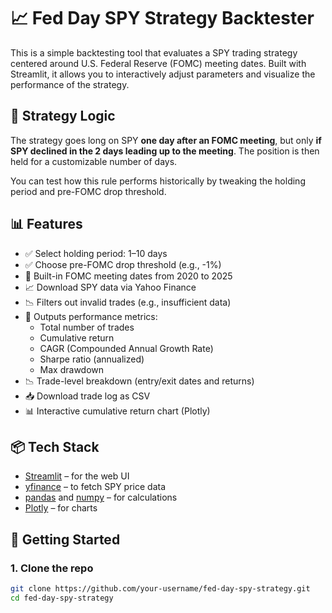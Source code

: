 # 📈 Fed Day SPY Strategy Backtester

This is a simple backtesting tool that evaluates a SPY trading strategy centered around U.S. Federal Reserve (FOMC) meeting dates. Built with Streamlit, it allows you to interactively adjust parameters and visualize the performance of the strategy.

## 🧠 Strategy Logic

The strategy goes long on SPY **one day after an FOMC meeting**, but only **if SPY declined in the 2 days leading up to the meeting**. The position is then held for a customizable number of days.

You can test how this rule performs historically by tweaking the holding period and pre-FOMC drop threshold.

## 📊 Features

- ✅ Select holding period: 1–10 days  
- ✅ Choose pre-FOMC drop threshold (e.g., -1%)  
- 📅 Built-in FOMC meeting dates from 2020 to 2025  
- 📈 Download SPY data via Yahoo Finance  
- 📉 Filters out invalid trades (e.g., insufficient data)  
- 🔢 Outputs performance metrics:
  - Total number of trades
  - Cumulative return
  - CAGR (Compounded Annual Growth Rate)
  - Sharpe ratio (annualized)
  - Max drawdown  
- 📉 Trade-level breakdown (entry/exit dates and returns)  
- 📥 Download trade log as CSV  
- 📊 Interactive cumulative return chart (Plotly)

## 📦 Tech Stack

- [Streamlit](https://streamlit.io/) – for the web UI  
- [yfinance](https://pypi.org/project/yfinance/) – to fetch SPY price data  
- [pandas](https://pandas.pydata.org/) and [numpy](https://numpy.org/) – for calculations  
- [Plotly](https://plotly.com/python/) – for charts  

## 🚀 Getting Started

### 1. Clone the repo

```bash
git clone https://github.com/your-username/fed-day-spy-strategy.git
cd fed-day-spy-strategy
